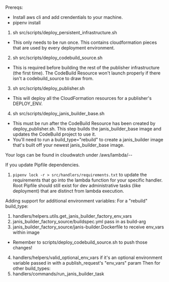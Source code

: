 Prereqs:
  - Install aws cli and add crendentials to your machine.
  - pipenv install

1. sh src/scripts/deploy_persistent_infrastructure.sh
  - This only needs to be run once. This contains cloudformation pieces that are used by every deployment environment.
2. sh src/scripts/deploy_codebuild_source.sh
  - This is required before building the rest of the publisher infrastructure (the first time). The CodeBuild Resource won't launch properly if there isn't a codebuild_source to draw from.
3. sh src/scripts/deploy_publisher.sh
  - This will deploy all the CloudFormation resources for a publisher's DEPLOY_ENV.
4. sh src/scripts/deploy_janis_builder_base.sh
  - This must be run after the CodeBuild Resource has been created by deploy_publisher.sh. This step builds the janis_builder_base image and updates the CodeBuild project to use it.
  - You'll need to run a build_type="rebuild" to create a janis_builder image that's built off your newest janis_builder_base image.


Your logs can be found in cloudwatch under /aws/lambda/<service>-<stage>-<function>


If you update Pipfile dependencies.
1. `pipenv lock -r > src/handlers/requirements.txt` to update the requirements that go into the lambda function for your specific handler. Root Pipfile should still exist for dev administrative tasks (like deployment) that are distinct from lambda execution.


Adding support for additional environment variables:
For a "rebuild" build_type:
1. handlers/helpers.utils.get_janis_builder_factory_env_vars
2. janis_builder_factory_source/buildspec.yml pass in as build-arg
3. janis_builder_factory_source/janis-builder.Dockerfile to receive env_vars within image
  - Remember to scripts/deploy_codebuild_source.sh to push those changes!
4. handlers/helpers/valid_optional_env_vars if it's an optional environment variable passed in with a publish_request's "env_vars" param
Then for other build_types:
1. handlers/commands/run_janis_builder_task
